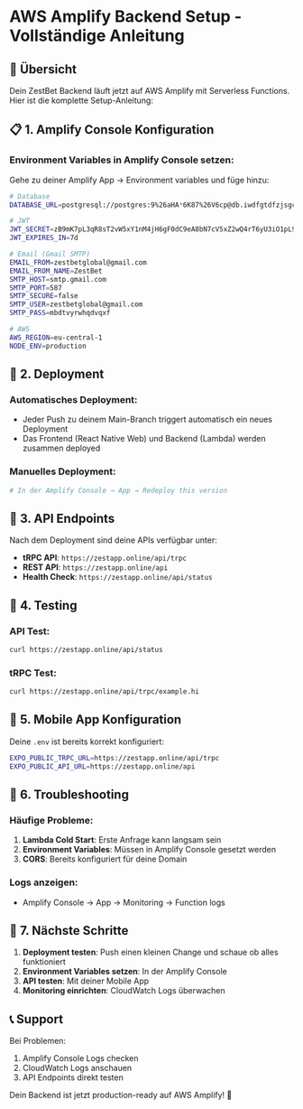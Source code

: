 # AWS Amplify Backend Setup - Vollständige Anleitung

## 🎯 Übersicht
Dein ZestBet Backend läuft jetzt auf AWS Amplify mit Serverless Functions. Hier ist die komplette Setup-Anleitung:

## 📋 1. Amplify Console Konfiguration

### Environment Variables in Amplify Console setzen:
Gehe zu deiner Amplify App → Environment variables und füge hinzu:

```bash
# Database
DATABASE_URL=postgresql://postgres:9%26aHA*6K87%26V6cp@db.iwdfgtdfzjsgcnttkaob.supabase.co:5432/postgres

# JWT
JWT_SECRET=zB9mK7pL3qR8sT2vW5xY1nM4jH6gF0dC9eA8bN7cV5xZ2wQ4rT6yU3iO1pL9mK8s
JWT_EXPIRES_IN=7d

# Email (Gmail SMTP)
EMAIL_FROM=zestbetglobal@gmail.com
EMAIL_FROM_NAME=ZestBet
SMTP_HOST=smtp.gmail.com
SMTP_PORT=587
SMTP_SECURE=false
SMTP_USER=zestbetglobal@gmail.com
SMTP_PASS=mbdtvyrwhqdvqxf

# AWS
AWS_REGION=eu-central-1
NODE_ENV=production
```

## 🚀 2. Deployment

### Automatisches Deployment:
- Jeder Push zu deinem Main-Branch triggert automatisch ein neues Deployment
- Das Frontend (React Native Web) und Backend (Lambda) werden zusammen deployed

### Manuelles Deployment:
```bash
# In der Amplify Console → App → Redeploy this version
```

## 🔗 3. API Endpoints

Nach dem Deployment sind deine APIs verfügbar unter:
- **tRPC API**: `https://zestapp.online/api/trpc`
- **REST API**: `https://zestapp.online/api`
- **Health Check**: `https://zestapp.online/api/status`

## 🧪 4. Testing

### API Test:
```bash
curl https://zestapp.online/api/status
```

### tRPC Test:
```bash
curl https://zestapp.online/api/trpc/example.hi
```

## 📱 5. Mobile App Konfiguration

Deine `.env` ist bereits korrekt konfiguriert:
```bash
EXPO_PUBLIC_TRPC_URL=https://zestapp.online/api/trpc
EXPO_PUBLIC_API_URL=https://zestapp.online/api
```

## 🔧 6. Troubleshooting

### Häufige Probleme:

1. **Lambda Cold Start**: Erste Anfrage kann langsam sein
2. **Environment Variables**: Müssen in Amplify Console gesetzt werden
3. **CORS**: Bereits konfiguriert für deine Domain

### Logs anzeigen:
- Amplify Console → App → Monitoring → Function logs

## 🎉 7. Nächste Schritte

1. **Deployment testen**: Push einen kleinen Change und schaue ob alles funktioniert
2. **Environment Variables setzen**: In der Amplify Console
3. **API testen**: Mit deiner Mobile App
4. **Monitoring einrichten**: CloudWatch Logs überwachen

## 📞 Support

Bei Problemen:
1. Amplify Console Logs checken
2. CloudWatch Logs anschauen
3. API Endpoints direkt testen

Dein Backend ist jetzt production-ready auf AWS Amplify! 🚀